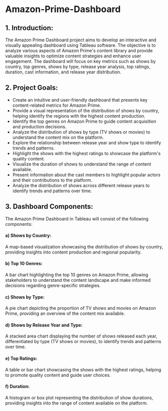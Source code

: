 # Amazon-Prime-Dashboard

## 1. Introduction:
The Amazon Prime Dashboard project aims to develop an interactive and visually appealing dashboard using Tableau software. The objective is to analyze various aspects of Amazon Prime's content library and provide valuable insights to optimize content strategies and enhance user engagement. The dashboard will focus on key metrics such as shows by country, top genres, shows by type, release year analysis, top ratings, duration, cast information, and release year distribution.

## 2. Project Goals:

* Create an intuitive and user-friendly dashboard that presents key content-related metrics for Amazon Prime.
* Provide a visual representation of the distribution of shows by country, helping identify the regions with the highest content production.
* Identify the top genres on Amazon Prime to guide content acquisition and production decisions.
* Analyze the distribution of shows by type (TV shows or movies) to understand the content mix on the platform.
* Explore the relationship between release year and show type to identify trends and patterns.
* Highlight the shows with the highest ratings to showcase the platform's quality content.
* Visualize the duration of shows to understand the range of content available.
* Present information about the cast members to highlight popular actors and their contributions to the platform.
* Analyze the distribution of shows across different release years to identify trends and patterns over time. 

## 3. Dashboard Components:
The Amazon Prime Dashboard in Tableau will consist of the following components:
#### a) Shows by Country: 
A map-based visualization showcasing the distribution of shows by country, providing insights into content production and regional popularity.

#### b) Top 10 Genres:
A bar chart highlighting the top 10 genres on Amazon Prime, allowing stakeholders to understand the content landscape and make informed decisions regarding genre-specific strategies.

#### c) Shows by Type:
A pie chart depicting the proportion of TV shows and movies on Amazon Prime, providing an overview of the content mix available.

#### d) Shows by Release Year and Type:
A stacked area chart displaying the number of shows released each year, differentiated by type (TV shows or movies), to identify trends and patterns over time.

#### e) Top Ratings:
A table or bar chart showcasing the shows with the highest ratings, helping to promote quality content and guide user choices.

#### f) Duration:
A histogram or box plot representing the distribution of show durations, providing insights into the range of content available on the platform.

